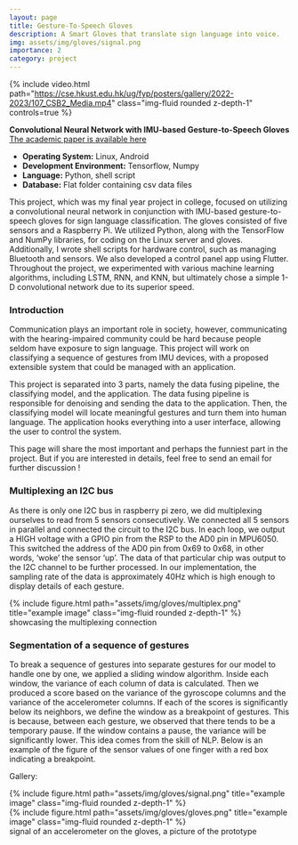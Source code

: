 ```yaml
---
layout: page
title: Gesture-To-Speech Gloves
description: A Smart Gloves that translate sign language into voice.
img: assets/img/gloves/signal.png
importance: 2
category: project
---
```


{% include video.html path="https://cse.hkust.edu.hk/ug/fyp/posters/gallery/2022-2023/107_CSB2_Media.mp4" class="img-fluid rounded z-depth-1" controls=true %}

**Convolutional Neural Network with IMU-based Gesture-to-Speech Gloves**
[The academic paper is available here](/assets/pdf/fyp_finalreport.pdf)

- **Operating System:** Linux, Android
- **Development Environment:** Tensorflow, Numpy
- **Language:** Python, shell script
- **Database:** Flat folder containing csv data files

This project, which was my final year project in college, focused on utilizing a convolutional neural network in conjunction with IMU-based gesture-to-speech gloves for sign language classification. The gloves consisted of five sensors and a Raspberry Pi. We utilized Python, along with the TensorFlow and NumPy libraries, for coding on the Linux server and gloves. Additionally, I wrote shell scripts for hardware control, such as managing Bluetooth and sensors. We also developed a control panel
app using Flutter. Throughout the project, we experimented with various machine learning algorithms, including LSTM, RNN, and KNN, but ultimately chose a simple 1-D convolutional network due to its superior speed.


### **Introduction**
Communication plays an important role in society, however, communicating with the 
hearing-impaired community could be hard because people seldom have exposure to sign 
language. This project will work on classifying a sequence of gestures from IMU devices, with a proposed extensible
system that could be managed with an application.  

This project is separated into 3 parts, namely the data fusing pipeline, the classifying model, 
and the application. The data fusing pipeline is responsible for denoising and sending the data 
to the application. Then, the classifying model will locate meaningful gestures and turn them 
into human language. The application hooks everything into a user interface, allowing the 
user to control the system.  

This page will share the most important and perhaps the funniest part in the project. But if you are interested in details, feel free to send an email for further discussion !  

### **Multiplexing an I2C bus**
As there is only one I2C bus in raspberry pi zero, we did multiplexing ourselves to read from 
5 sensors consecutively. We connected all 5 sensors in parallel and connected the circuit to 
the I2C bus. In each loop, we output a HIGH voltage with a GPIO pin from the RSP to the 
AD0 pin in MPU6050. This switched the address of the AD0 pin from 0x69 to 0x68, in other 
words, ‘woke’ the sensor ‘up’. The data of that particular chip was output to the I2C channel 
to be further processed. In our implementation, the sampling rate of the data is approximately 
40Hz which is high enough to display details of each gesture.  

<div class="row">
    <div class="col-sm mt-3 mt-md-0">
        {% include figure.html path="assets/img/gloves/multiplex.png" title="example image" class="img-fluid rounded z-depth-1" %}
    </div>
</div>
<div class="caption">
    showcasing the multiplexing connection
</div>

### **Segmentation of a sequence of gestures**
To break a sequence of gestures into separate gestures for our model to handle one by one, we 
applied a sliding window algorithm. Inside each window, the variance of each column of data 
is calculated. Then we produced a score based on the variance of the gyroscope columns and 
the variance of the accelerometer columns. If each of the scores is significantly below its 
neighbors, we define the window as a breakpoint of gestures. This is because, between each 
gesture, we observed that there tends to be a temporary pause. If the window contains a pause, 
the variance will be significantly lower. This idea comes from the skill of NLP. Below is an 
example of the figure of the sensor values of one finger with a red box indicating a 
breakpoint.

Gallery:

<div class="row justify-content-sm-center">
    <div class="col-sm-8 mt-3 mt-md-0">
        {% include figure.html path="assets/img/gloves/signal.png" title="example image" class="img-fluid rounded z-depth-1" %}
    </div>
    <div class="col-sm-4 mt-3 mt-md-0">
        {% include figure.html path="assets/img/gloves/gloves.png" title="example image" class="img-fluid rounded z-depth-1" %}
    </div>
</div>
<div class="caption">
    signal of an accelerometer on the gloves, a picture of the prototype
</div>


